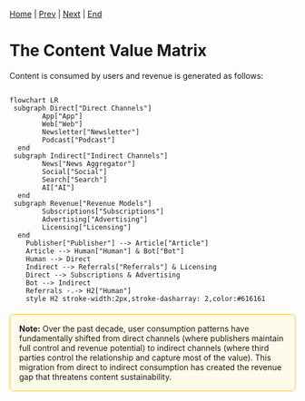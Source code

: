 [Home](slide-01-title.md) | [Prev](slide-01-title.md) | [Next](slide-03-value-exchange-models.md) | [End](slide-16-appendix-research.md)

# The Content Value Matrix

Content is consumed by users and revenue is generated as follows:

```mermaid

flowchart LR
 subgraph Direct["Direct Channels"]
        App["App"]
        Web["Web"]
        Newsletter["Newsletter"]
        Podcast["Podcast"]
  end
 subgraph Indirect["Indirect Channels"]
        News["News Aggregator"]
        Social["Social"]
        Search["Search"]
        AI["AI"]
  end
 subgraph Revenue["Revenue Models"]
        Subscriptions["Subscriptions"]
        Advertising["Advertising"]
        Licensing["Licensing"]
  end
    Publisher["Publisher"] --> Article["Article"]
    Article --> Human["Human"] & Bot["Bot"]
    Human --> Direct
    Indirect --> Referrals["Referrals"] & Licensing
    Direct --> Subscriptions & Advertising
    Bot --> Indirect
    Referrals -.-> H2["Human"]
    style H2 stroke-width:2px,stroke-dasharray: 2,color:#616161

```

<div style="background-color: #fffbeb; border: 1px solid #fbbf24; border-radius: 6px; padding: 16px; margin: 20px 0;">
<strong>Note:</strong> Over the past decade, user consumption patterns have fundamentally shifted from direct channels (where publishers maintain full control and revenue potential) to indirect channels (where third parties control the relationship and capture most of the value). This migration from direct to indirect consumption has created the revenue gap that threatens content sustainability.
</div>

